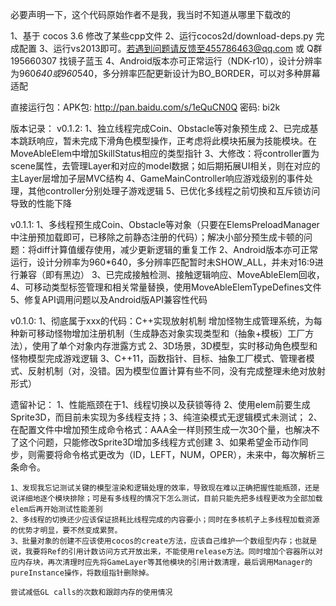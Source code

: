 必要声明一下，这个代码原始作者不是我，我当时不知道从哪里下载改的


1、基于 cocos 3.6 修改了某些cpp文件
2、运行cocos2d/download-deps.py 完成配置
3、运行vs2013即可。若遇到问题请反馈至455786463@qq.com 或 Q群195660307 找镜子蓝玉
4、Android版本亦可正常运行（NDK-r10），设计分辨率为960*640或960*540，多分辨率匹配更新设计为BO_BORDER，可以对多种屏幕适配

直接运行包：APK包: http://pan.baidu.com/s/1eQuCN0Q 密码: bi2k


版本记录：
v0.1.2:
	1、独立线程完成Coin、Obstacle等对象预生成
	2、已完成基本跳跃响应，暂未完成下滑角色模型操作，正考虑将此模块拓展为技能模块。在MoveAbleElem中增加SkillStatus相应的类型指针
	3、大修改：将controller置为scene属性，去管理Layer和对应的model数据；如后期拓展UI相关，则在对应的主Layer层增加子层MVC结构
	4、GameMainController响应游戏级别的事件处理，其他controller分别处理子游戏逻辑
	5、已优化多线程之前切换和互斥锁访问导致的性能下降
	
v0.1.1:
	1、多线程预生成Coin、Obstacle等对象（只要在ElemsPreloadManager中注册预加载即可，已移除之前静态注册的代码）；解决小部分预生成卡顿的问题：将diff计算值缓存使用，减少更新逻辑的重复工作
	2、Android版本亦可正常运行，设计分辨率为960*640，多分辨率匹配暂时未SHOW_ALL，并未对16:9进行兼容（即有黑边）
	3、已完成接触检测、接触逻辑响应、MoveAbleElem回收，
	4、可移动类型标签管理和相关常量替换，使用MoveAbleElemTypeDefines文件
	5、修复API调用问题以及Android版API兼容性代码


v0.1.0:
	1、彻底属于xxx的代码：C++实现放射机制
	增加怪物生成管理系统，为每种新可移动怪物增加注册机制（生成静态对象实现类型和（抽象+模板）工厂方法），使用了单个对象内存泄露方式
	2、3D场景，3D模型，实时移动角色模型和怪物模型完成游戏逻辑
	3、C++11，函数指针、目标、抽象工厂模式、管理者模式、反射机制（对，没错。因为模型位置计算有些不同，没有完成整理未绝对放射形式）
	
遗留补记：
	1、性能瓶颈在于1、线程切换以及获锁等待 2、使用elem前要生成Sprite3D，而目前未实现为多线程支持；3、纯渲染模式无逻辑模式未测试；
	2、在配置文件中增加预生成命令格式：AAA全一样则预生成一次30个量，也解决不了这个问题，只能修改Sprite3D增加多线程方式创建
	3、如果希望金币动作同步，则需要将命令格式更改为（ID，LEFT，NUM，OPER），未来中，每次解析三条命令。
	
	1、发现我忘记测试关键的模型渲染和逻辑处理的效率，导致现在难以正确把握性能瓶颈，还是说详细地逐个模块排除；可是有多线程的情况下怎么测试，目前只能先把多线程更改为全部加载elem后再开始测试性能差别
	2、多线程的切换还少应该保证损耗比线程完成的内容要小；同时在多核机子上多线程加载资源的优势才明显，要不然变成累赘。
	3、批量对象的创建不应该使用cocos的create方法，应该自己维护一个数组型内存；也就是说，我要将Ref的引用计数访问方式开放出来，不能使用release方法。同时增加个容器所以对应内存块，再次清理时应先将GameLayer等其他模块的引用计数清理，最后调用Manager的pureInstance操作，将数组指针删除掉。
	
	尝试减低GL calls的次数和跟踪内存的使用情况
